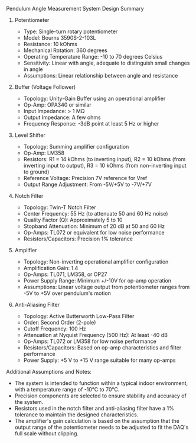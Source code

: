 Pendulum Angle Measurement System Design Summary

1. Potentiometer
   - Type: Single-turn rotary potentiometer
   - Model: Bourns 3590S-2-103L
   - Resistance: 10 kOhms
   - Mechanical Rotation: 360 degrees
   - Operating Temperature Range: -10 to 70 degrees Celsius
   - Sensitivity: Linear with angle, adequate to distinguish small changes in angle
   - Assumptions: Linear relationship between angle and resistance

2. Buffer (Voltage Follower)
   - Topology: Unity-Gain Buffer using an operational amplifier
   - Op-Amp: OPA340 or similar
   - Input Impedance: > 1 MΩ
   - Output Impedance: A few ohms
   - Frequency Response: -3dB point at least 5 Hz or higher

3. Level Shifter
   - Topology: Summing amplifier configuration
   - Op-Amp: LM358
   - Resistors: R1 = 14 kOhms (to inverting input), R2 = 10 kOhms (from inverting input to output), R3 = 10 kOhms (from non-inverting input to ground)
   - Reference Voltage: Precision 7V reference for Vref
   - Output Range Adjustment: From -5V/+5V to -7V/+7V

4. Notch Filter
   - Topology: Twin-T Notch Filter
   - Center Frequency: 55 Hz (to attenuate 50 and 60 Hz noise)
   - Quality Factor (Q): Approximately 5 to 10
   - Stopband Attenuation: Minimum of 20 dB at 50 and 60 Hz
   - Op-Amps: TL072 or equivalent for low noise performance
   - Resistors/Capacitors: Precision 1% tolerance

5. Amplifier
   - Topology: Non-inverting operational amplifier configuration
   - Amplification Gain: 1.4
   - Op-Amps: TL071, LM358, or OP27
   - Power Supply Range: Minimum +/-10V for op-amp operation
   - Assumptions: Linear voltage output from potentiometer ranges from -5V to +5V over pendulum's motion

6. Anti-Aliasing Filter
   - Topology: Active Butterworth Low-Pass Filter
   - Order: Second Order (2-pole)
   - Cutoff Frequency: 100 Hz
   - Attenuation at Nyquist Frequency (500 Hz): At least -40 dB
   - Op-Amps: TL072 or LM358 for low noise performance
   - Resistors/Capacitors: Based on op-amp characteristics and filter performance
   - Power Supply: +5 V to +15 V range suitable for many op-amps

Additional Assumptions and Notes:
- The system is intended to function within a typical indoor environment, with a temperature range of -10°C to 70°C.
- Precision components are selected to ensure stability and accuracy of the system.
- Resistors used in the notch filter and anti-aliasing filter have a 1% tolerance to maintain the designed characteristics.
- The amplifier's gain calculation is based on the assumption that the output range of the potentiometer needs to be adjusted to fit the DAQ's full scale without clipping.